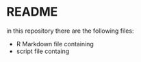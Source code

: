 # README

in this repository there are the following files:
- R Markdown file containing 
- script file containg 